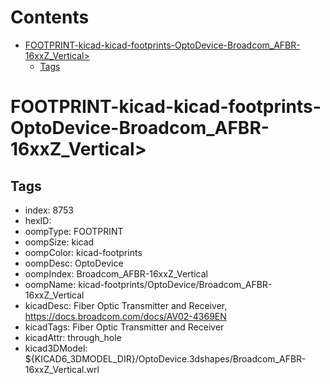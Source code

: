 



Contents
========

* [FOOTPRINT-kicad-kicad-footprints-OptoDevice-Broadcom_AFBR-16xxZ_Vertical>](#footprint-kicad-kicad-footprints-optodevice-broadcom_afbr-16xxz_vertical)
	* [Tags](#tags)

# FOOTPRINT-kicad-kicad-footprints-OptoDevice-Broadcom_AFBR-16xxZ_Vertical>

## Tags

- index: 8753
- hexID: 
- oompType: FOOTPRINT
- oompSize: kicad
- oompColor: kicad-footprints
- oompDesc: OptoDevice
- oompIndex: Broadcom_AFBR-16xxZ_Vertical
- oompName: kicad-footprints/OptoDevice/Broadcom_AFBR-16xxZ_Vertical
- kicadDesc: Fiber Optic Transmitter and Receiver, https://docs.broadcom.com/docs/AV02-4369EN
- kicadTags: Fiber Optic Transmitter and Receiver
- kicadAttr: through_hole
- kicad3DModel: ${KICAD6_3DMODEL_DIR}/OptoDevice.3dshapes/Broadcom_AFBR-16xxZ_Vertical.wrl
